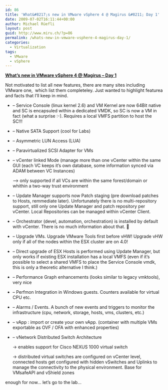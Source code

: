 ```yaml
---
id: 86
title: 'What&#8217;s new in VMware vSphere 4 @ Magirus &#8211; Day 1'
date: 2009-07-02T16:11:44+00:00
author: Michael Rüefli
layout: post
guid: http://www.miru.ch/?p=86
permalink: /whats-new-in-vmware-vsphere-4-magirus-day-1/
categories:
  - Virtualization
tags:
  - VMware
  - vSphere
---
```

<span style="text-decoration: underline;"><strong>What&#8217;s new in VMware vSphere 4 @ Magirus &#8211; Day 1 </strong></span>

Not motivated to list all new features, there are many sites including VMware one,  which list them completeley. Just wanted to highlight featurea and facts that I&#8217;ll keep in mind.

  * &#8211; Service Console (linux kernel 2.6) and VM Kernel are now 64Bit native and SC is encapsuled within a dedicated VMDK, so SC is now a VM in fact (what a surprise :-). Requires a local VMFS partition to host the SC!!!
  * &#8211; Native SATA Support (cool for Labs)
  * &#8211; Asymmetric LUN Access (LUA)
  * &#8211; Paravirtualized SCSI Adapter for VMs
  * &#8211; vCenter linked Mode (manage more than one vCenter within the same GUI (each VC keeps it&#8217;s own database, some information synced via ADAM between VC Instances)
  
    &#8211;> only supported if all VCs are within the same forest/domain or whithin a two-way trust environment
  * &#8211; Update Manager supports now Patch staging (pre download patches to Hosts, remmediate later). Unfortunately there is no multi-repository support, still only one Update Manager and patch repository per vCenter. Local Repositories can be managed within vCenter Client.
  * &#8211; Orchestrator (devel, automation, orchestration) is installed by default with vCenter. There is no much information about that. 🙁
  * &#8211; Upgrade VMs. Upgrade VMware Tools first before vHW! Upgrade vHW only if all of the nodes within the ESX cluster are on 4.0!
  * &#8211; Direct upgrade of ESX Hosts is performed using Update Manager, but only works if existing ESX installation has a local VMFS (even if it&#8217;s possible to select a shared VMFS to place the Service Console vmdk, this is only a theoretic alternative I think.)
  * &#8211; Performance Graph enhancements (looks similar to legacy vmktools), very nice
  * &#8211; Perfmon Integration in Windows guests. Counters available for virtual CPU etc.
  * &#8211; Alarms / Events. A bunch of new events and triggers to monitor the infrastructure (cpu, network, storage, hosts, vms, clusters, etc.)
  * &#8211; vApp : import or create your own vApp. (container with multiple VMs exportable as OVF / OFA with enhanced properties)
  * &#8211; vNetwork Distributed Switch Architecture
  
    -> enables support for Cisco NEXUS 1000 virtual switch
  
    -> distributed virtual switches are configured on vCenter level, connected hosts get configured with hidden vSwitches and Uplinks to manage the connectivity to the physical environment. Base for VMsafeAPI and vShield zones

enough for now&#8230; let&#8217;s go to the lab&#8230;
